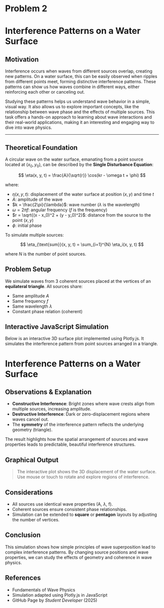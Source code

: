 # Problem 2
# Interference Patterns on a Water Surface

## Motivation

Interference occurs when waves from different sources overlap, creating new patterns. On a water surface, this can be easily observed when ripples from different points meet, forming distinctive interference patterns. These patterns can show us how waves combine in different ways, either reinforcing each other or canceling out.

Studying these patterns helps us understand wave behavior in a simple, visual way. It also allows us to explore important concepts, like the relationship between wave phase and the effects of multiple sources. This task offers a hands-on approach to learning about wave interactions and their real-world applications, making it an interesting and engaging way to dive into wave physics.

---

## Theoretical Foundation

A circular wave on the water surface, emanating from a point source located at $(x_0, y_0)$, can be described by the **Single Disturbance Equation**:

$$
\eta(x, y, t) = \frac{A}{\sqrt{r}} \cos(kr - \omega t + \phi)
$$

where:

* $\eta(x, y, t)$: displacement of the water surface at position $(x, y)$ and time $t$
* $A$: amplitude of the wave
* $k = \frac{2\pi}{\lambda}$: wave number ($\lambda$ is the wavelength)
* $\omega = 2\pi f$: angular frequency ($f$ is the frequency)
* $r = \sqrt{(x - x_0)^2 + (y - y_0)^2}$: distance from the source to the point $(x, y)$
* $\phi$: initial phase

To simulate multiple sources:

$$
\eta_{\text{sum}}(x, y, t) = \sum_{i=1}^{N} \eta_i(x, y, t)
$$

where $N$ is the number of point sources.


## Problem Setup

We simulate waves from 3 coherent sources placed at the vertices of an **equilateral triangle**. All sources share:

* Same amplitude $A$
* Same frequency $f$
* Same wavelength $\lambda$
* Constant phase relation (coherent)


## Interactive JavaScript Simulation

Below is an interactive 3D surface plot implemented using Plotly.js. It simulates the interference pattern from point sources arranged in a triangle.
<!DOCTYPE html>
<html>
<head>
  <title>Interference Pattern Simulation</title>
  <script src="https://cdn.plot.ly/plotly-latest.min.js"></script>
</head>
<body>
  <h1>Interference Patterns on a Water Surface</h1>
  <div id="plot"></div>

  <script>
    const A = 1.0;
    const lambda = 5.0;
    const k = 2 * Math.PI / lambda;
    const f = 1.0;
    const omega = 2 * Math.PI * f;
    const phi = 0;
    const t = 0.0;
    const N = 200;

    const x = [...Array(N)].map((_, i) => -20 + i * 40 / (N - 1));
    const y = [...Array(N)].map((_, i) => -20 + i * 40 / (N - 1));

    const sources = [
      [10 * Math.cos(0), 10 * Math.sin(0)],
      [10 * Math.cos(2 * Math.PI / 3), 10 * Math.sin(2 * Math.PI / 3)],
      [10 * Math.cos(4 * Math.PI / 3), 10 * Math.sin(4 * Math.PI / 3)]
    ];

    let z = [];
    for (let i = 0; i < N; i++) {
      let row = [];
      for (let j = 0; j < N; j++) {
        let xi = x[j];
        let yi = y[i];
        let sum = 0;
        for (let s = 0; s < sources.length; s++) {
          let [x0, y0] = sources[s];
          let r = Math.sqrt((xi - x0) ** 2 + (yi - y0) ** 2) + 0.001;
          sum += A / Math.sqrt(r) * Math.cos(k * r - omega * t + phi);
        }
        row.push(sum);
      }
      z.push(row);
    }

    Plotly.newPlot('plot', [{
      z: z,
      x: x,
      y: y,
      type: 'surface',
      colorscale: 'RdBu',
      contours: {
        z: { show: true, usecolormap: true }
      }
    }], {
      title: 'Interference Pattern - Triangle Configuration',
      autosize: true,
      scene: { aspectratio: { x: 1, y: 1, z: 0.5 } }
    });
  </script>
</body>
</html>



## Observations & Explanation

* **Constructive Interference**: Bright zones where wave crests align from multiple sources, increasing amplitude.
* **Destructive Interference**: Dark or zero-displacement regions where waves cancel out.
* The **symmetry** of the interference pattern reflects the underlying geometry (triangle).

The result highlights how the spatial arrangement of sources and wave properties leads to predictable, beautiful interference structures.


## Graphical Output

> The interactive plot shows the 3D displacement of the water surface. Use mouse or touch to rotate and explore regions of interference.


## Considerations

* All sources use identical wave properties (A, $\lambda$, f).
* Coherent sources ensure consistent phase relationships.
* Simulation can be extended to **square** or **pentagon** layouts by adjusting the number of vertices.


## Conclusion

This simulation shows how simple principles of wave superposition lead to complex interference patterns. By changing source positions and wave properties, we can study the effects of geometry and coherence in wave physics.


## References

* Fundamentals of Wave Physics
* Simulation adapted using Plotly.js in JavaScript
* GitHub Page by *Student Developer* (2025)

